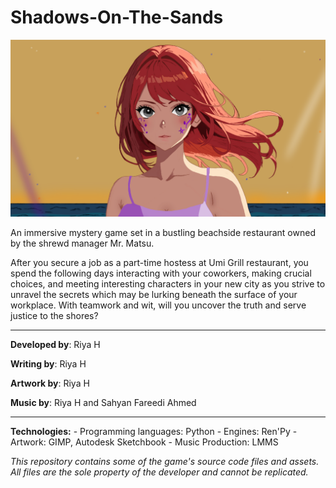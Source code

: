 # Shadows-On-The-Sands
<img src = "yuzu_closeup.png">

An immersive mystery game set in a bustling beachside restaurant owned by the shrewd manager Mr. Matsu.

After you secure a job as a part-time hostess at Umi Grill restaurant, you spend the following days interacting with your coworkers, making crucial choices, and meeting interesting characters in your new city as you strive to unravel the secrets which may be lurking beneath the surface of your workplace.
With teamwork and wit, will you uncover the truth and serve justice to the shores?

<hr>

<p><b>Developed by</b>: Riya H</p>
<p></p><b>Writing by</b>: Riya H</p>
<p></p><b>Artwork by</b>: Riya H</p>
<p></p><b>Music by</b>: Riya H and Sahyan Fareedi Ahmed</p>

<hr>

<p><b>Technologies:</b>
- Programming languages: Python
- Engines: Ren'Py
- Artwork: GIMP, Autodesk Sketchbook
- Music Production: LMMS
</p>

<p><i>This repository contains some of the game's source code files and assets. All files are the sole property of the developer and cannot be replicated.</i></p>
